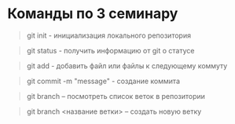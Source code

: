 # Команды по 3 семинару

> git init - инициализация локального репозитория

> git status - получить информацию от git о статусе

> git add - добавить файл или файлы к следующему коммуту

> git commit -m "message" - создание коммита

> git branch – посмотреть список веток в репозитории

> git branch <название ветки> – создать новую ветку